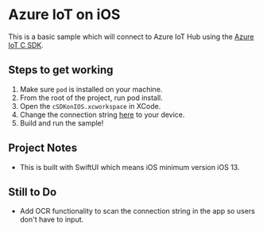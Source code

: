 # Azure IoT on iOS

This is a basic sample which will connect to Azure IoT Hub using the [Azure IoT C SDK](https://github.com/Azure/azure-iot-sdk-c).

## Steps to get working

1. Make sure `pod` is installed on your machine.
1. From the root of the project, run pod install.
1. Open the `cSDKonIOS.xcworkspace` in XCode.
1. Change the connection string [here](https://github.com/danelikethedog/azure-iot-on-ios/blob/f8d5f427a0b85744909314646613a7f25c795d37/cSDKonIOS/iotDemoView.swift#L10) to your device.
1. Build and run the sample!

## Project Notes
- This is built with SwiftUI which means iOS minimum version iOS 13.

## Still to Do
- Add OCR functionality to scan the connection string in the app so users don't have to input.